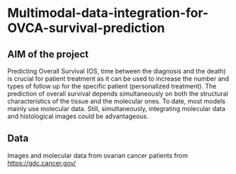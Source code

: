 # Multimodal-data-integration-for-OVCA-survival-prediction

## AIM of the project

Predicting Overall Survival (OS, time between the diagnosis and the death) is
crucial for patient treatment as it can be used to increase the number and
types of follow up for the specific patient (personalized treatment). The
prediction of overall survival depends simultaneously on both the structural
characteristics of the tissue and the molecular ones. To date, most models
mainly use molecular data. Still, simultaneously, integrating molecular data
and histological images could be advantageous.

## Data 

Images and molecular data from ovarian cancer patients from https://gdc.cancer.gov/
